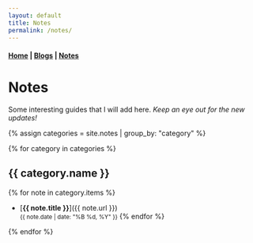 ```yaml
---
layout: default
title: Notes
permalink: /notes/
---
```


#### [Home](/) | [Blogs](/blogs/) | [Notes](/notes/) 

# Notes

Some interesting guides that I will add here. _Keep an eye out for the new updates!_

{% assign categories = site.notes | group_by: "category" %}

{% for category in categories %}
## {{ category.name }}

{% for note in category.items %}
- [**{{ note.title }}**]({{ note.url }}) <br>
  <small>{{ note.date | date: "%B %d, %Y" }}</small>
{% endfor %}

{% endfor %}